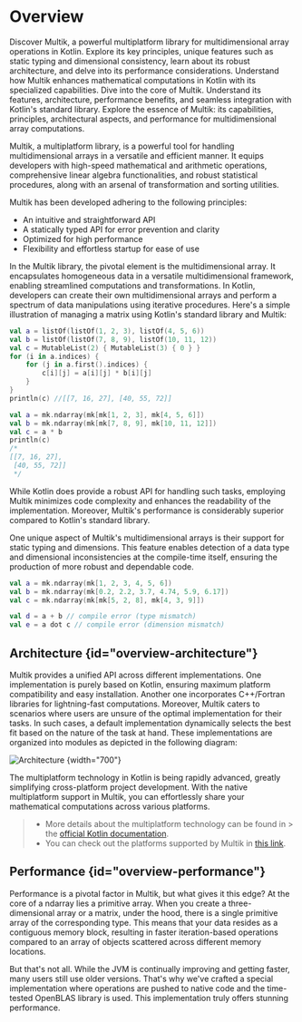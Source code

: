 # Overview

<!---IMPORT samples.docs.Overview-->

<web-summary>
Discover Multik, a powerful multiplatform library for multidimensional array operations in Kotlin.
Explore its key principles, unique features such as static typing and dimensional consistency,
learn about its robust architecture, and delve into its performance considerations.
Understand how Multik enhances mathematical computations in Kotlin with its specialized capabilities.
</web-summary>

<card-summary>
Dive into the core of Multik.
Understand its features, architecture, performance benefits, and seamless integration with Kotlin's standard library.
</card-summary>

<link-summary>
Explore the essence of Multik: its capabilities, principles, architectural aspects,
and performance for multidimensional array computations.
</link-summary>

Multik, a multiplatform library, is a powerful tool for handling multidimensional arrays in a versatile and efficient
manner. It equips developers with high-speed mathematical and arithmetic operations, comprehensive linear algebra
functionalities, and robust statistical procedures, along with an arsenal of transformation and sorting utilities.

Multik has been developed adhering to the following principles:

* An intuitive and straightforward API
* A statically typed API for error prevention and clarity
* Optimized for high performance
* Flexibility and effortless startup for ease of use

In the Multik library, the pivotal element is the multidimensional array. It encapsulates homogeneous data in a
versatile multidimensional framework, enabling streamlined computations and transformations. In Kotlin, developers can
create their own multidimensional arrays and perform a spectrum of data manipulations using iterative procedures. Here's
a simple illustration of managing a matrix using Kotlin's standard library and Multik:

<compare first-title="stdlib Kotlin" second-title="Multik" type="top-bottom">

<!---FUN create_kotlin_matrix-->

```kotlin
val a = listOf(listOf(1, 2, 3), listOf(4, 5, 6))
val b = listOf(listOf(7, 8, 9), listOf(10, 11, 12))
val c = MutableList(2) { MutableList(3) { 0 } }
for (i in a.indices) {
    for (j in a.first().indices) {
        c[i][j] = a[i][j] * b[i][j]
    }
}
println(c) //[[7, 16, 27], [40, 55, 72]]
```

<!---END-->

<!---FUN create_multik_matrix-->

```kotlin
val a = mk.ndarray(mk[mk[1, 2, 3], mk[4, 5, 6]])
val b = mk.ndarray(mk[mk[7, 8, 9], mk[10, 11, 12]])
val c = a * b
println(c)
/*
[[7, 16, 27],
 [40, 55, 72]]
 */
```

<!---END-->

</compare>

While Kotlin does provide a robust API for handling such tasks, employing Multik minimizes code complexity and enhances
the readability of the implementation.
Moreover, Multik's performance is considerably superior compared to Kotlin's standard
library.

One unique aspect of Multik's multidimensional arrays is their support for static typing and dimensions. This feature
enables detection of a data type and dimensional inconsistencies at the compile-time itself, ensuring the production of
more robust and dependable code.

```kotlin
val a = mk.ndarray(mk[1, 2, 3, 4, 5, 6])
val b = mk.ndarray(mk[0.2, 2.2, 3.7, 4.74, 5.9, 6.17])
val c = mk.ndarray(mk[mk[5, 2, 8], mk[4, 3, 9]])

val d = a + b // compile error (type mismatch)
val e = a dot c // compile error (dimension mismatch)
```

## Architecture {id="overview-architecture"}

Multik provides a unified API across different implementations. One implementation is purely based on Kotlin, ensuring
maximum platform compatibility and easy installation. Another one incorporates C++/Fortran libraries for lightning-fast
computations. Moreover, Multik caters to scenarios where users are unsure of the optimal implementation for their tasks.
In such cases, a default implementation dynamically selects the best fit based on the nature of the task at hand. These
implementations are organized into modules as depicted in the following diagram:

![Architecture](overview-architecture.png) {width="700"}

The multiplatform technology in Kotlin is being rapidly advanced, greatly simplifying cross-platform project
development. With the native multiplatform support in Multik, you can effortlessly share your mathematical computations
across various platforms.

> * More details about the multiplatform technology can be found in
    > the [official Kotlin documentation](https://kotlinlang.org/docs/multiplatform.html).
> * You can check out the platforms supported by Multik in [this link](supported-platforms.md).

## Performance {id="overview-performance"}

Performance is a pivotal factor in Multik, but what gives it this edge?
At the core of a ndarray lies a primitive array.
When you create a three-dimensional array or a matrix, under the hood, there is a single primitive array of the
corresponding type. This means that your data resides as a contiguous memory block, resulting in faster iteration-based
operations compared to an array of objects scattered across different memory locations.

But that's not all. While the JVM is continually improving and getting faster, many users still use older versions.
That's why we've crafted a special implementation where operations are pushed to native code and the time-tested
OpenBLAS library is used. This implementation truly offers stunning performance.

